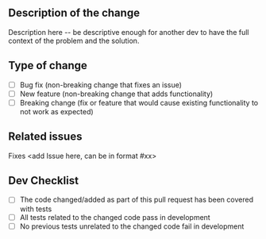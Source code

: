 ## Description of the change

Description here -- be descriptive enough for another dev to have the full
context of the problem and the solution.

## Type of change

- [ ] Bug fix (non-breaking change that fixes an issue)
- [ ] New feature (non-breaking change that adds functionality)
- [ ] Breaking change (fix or feature that would cause existing functionality to not work as expected)

## Related issues

Fixes <add Issue here, can be in format #xx>

## Dev Checklist

- [ ] The code changed/added as part of this pull request has been covered with tests
- [ ] All tests related to the changed code pass in development
- [ ] No previous tests unrelated to the changed code fail in development
